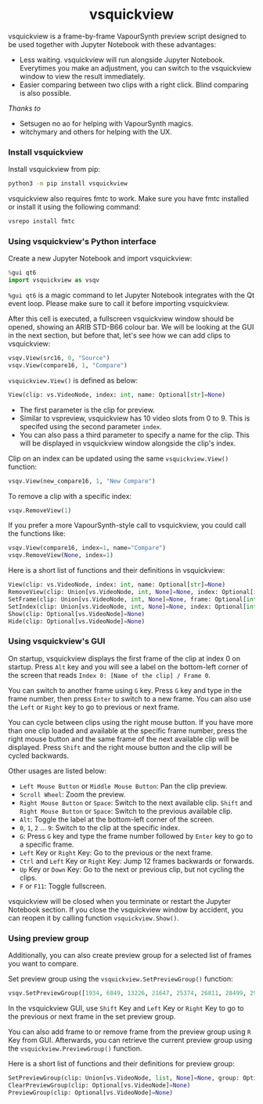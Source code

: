 <h1 align="center">vsquickview</h1>

vsquickview is a frame-by-frame VapourSynth preview script designed to be used together with Jupyter Notebook with these advantages:  

* Less waiting. vsquickview will run alongside Jupyter Notebook. Everytimes you make an adjustment, you can switch to the vsquickview window to view the result immediately.  
* Easier comparing between two clips with a right click. Blind comparing is also possible.  

*Thanks to*  

* Setsugen no ao for helping with VapourSynth magics.  
* witchymary and others for helping with the UX.  

### Install vsquickview

Install vsquickview from pip:  

```sh
python3 -m pip install vsquickview
```

vsquickview also requires fmtc to work. Make sure you have fmtc installed or install it using the following command:  

```sh
vsrepo install fmtc
```

### Using vsquickview's Python interface

Create a new Jupyter Notebook and import vsquickview:  
```py
%gui qt6
import vsquickview as vsqv
```
`%gui qt6` is a magic command to let Jupyter Notebook integrates with the Qt event loop. Please make sure to call it before importing vsquickview.  

After this cell is executed, a fullscreen vsquickview window should be opened, showing an ARIB STD-B66 colour bar. We will be looking at the GUI in the next section, but before that, let's see how we can add clips to vsquickview:  

```py
vsqv.View(src16, 0, "Source")
vsqv.View(compare16, 1, "Compare")
```

`vsquickview.View()` is defined as below:  
```py
View(clip: vs.VideoNode, index: int, name: Optional[str]=None)
```

* The first parameter is the clip for preview.  
* Similar to vspreview, vsquickview has 10 video slots from 0 to 9. This is specifed using the second parameter `index`.  
* You can also pass a third parameter to specify a name for the clip. This will be displayed in vsquickview window alongside the clip's index.  

Clip on an index can be updated using the same `vsquickview.View()` function:  
```py
vsqv.View(new_compare16, 1, "New Compare")
```

To remove a clip with a specific index:  
```py
vsqv.RemoveView(1)
```

If you prefer a more VapourSynth-style call to vsquickview, you could call the functions like:  
```py
vsqv.View(compare16, index=1, name="Compare")
vsqv.RemoveView(None, index=1)
```

Here is a short list of functions and their definitions in vsquickview:  
```py
View(clip: vs.VideoNode, index: int, name: Optional[str]=None)
RemoveView(clip: Union[vs.VideoNode, int, None]=None, index: Optional[int]=None)
SetFrame(clip: Union[vs.VideoNode, int, None]=None, frame: Optional[int]=None)
SetIndex(clip: Union[vs.VideoNode, int, None]=None, index: Optional[int]=None)
Show(clip: Optional[vs.VideoNode]=None)
Hide(clip: Optional[vs.VideoNode]=None)
```

### Using vsquickview's GUI

On startup, vsquickview displays the first frame of the clip at index 0 on startup. Press `Alt` key and you will see a label on the bottom-left corner of the screen that reads `Index 0: [Name of the clip] / Frame 0`.  

You can switch to another frame using `G` key. Press `G` key and type in the frame number, then press `Enter` to switch to a new frame. You can also use the `Left` or `Right` key to go to previous or next frame.    

You can cycle between clips using the right mouse button. If you have more than one clip loaded and available at the specific frame number, press the right mouse button and the same frame of the next available clip will be displayed. Press `Shift` and the right mouse button and the clip will be cycled backwards.  

Other usages are listed below:  

* `Left Mouse Button` or `Middle Mouse Button`: Pan the clip preview.  
* `Scroll Wheel`: Zoom the preview.  
* `Right Mouse Button` or `Space`: Switch to the next available clip. `Shift` and `Right Mouse Button` or `Space`: Switch to the previous available clip.  
* `Alt`: Toggle the label at the bottom-left corner of the screen.  
* `0`, `1`, `2` … `9`: Switch to the clip at the specific index.  
* `G`: Press `G` key and type the frame number followed by `Enter` key to go to a specific frame.  
* `Left` Key or `Right` Key: Go to the previous or the next frame.  
* `Ctrl` and `Left` Key or `Right` Key: Jump 12 frames backwards or forwards.  
* `Up` Key or `Down` Key: Go to the next or previous clip, but not cycling the clips.  
* `F` or `F11`: Toggle fullscreen.  

vsquickview will be closed when you terminate or restart the Jupyter Notebook section. If you close the vsquickview window by accident, you can reopen it by calling function `vsquickview.Show()`.  

### Using preview group

Additionally, you can also create preview group for a selected list of frames you want to compare.  

Set preview group using the `vsquickview.SetPreviewGroup()` function:  
```py
vsqv.SetPreviewGroup([1934, 6849, 13226, 21647, 25374, 26811, 28499, 29111])
```

In the vsquickview GUI, use `Shift` Key and `Left` Key or `Right` Key to go to the previous or next frame in the set preview group.  

You can also add frame to or remove frame from the preview group using `R` Key from GUI. Afterwards, you can retrieve the current preview group using the `vsquickview.PreviewGroup()` function.  

Here is a short list of functions and their definitions for preview group:  
```py
SetPreviewGroup(clip: Union[vs.VideoNode, list, None]=None, group: Optional[list]=None)
ClearPreviewGroup(clip: Optional[vs.VideoNode]=None)
PreviewGroup(clip: Optional[vs.VideoNode]=None)
```
